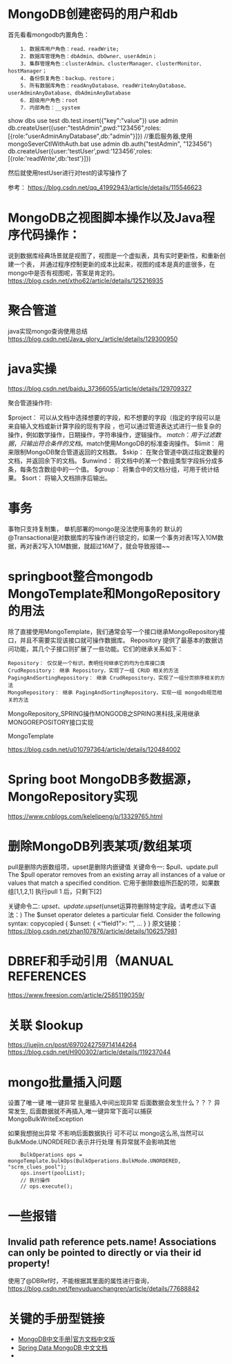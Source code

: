 # MongoDB创建密码的用户和db
首先看看mongodb内置角色：
```
    1. 数据库用户角色：read、readWrite;
    2. 数据库管理角色：dbAdmin、dbOwner、userAdmin；
    3. 集群管理角色：clusterAdmin、clusterManager、clusterMonitor、hostManager；
    4. 备份恢复角色：backup、restore；
    5. 所有数据库角色：readAnyDatabase、readWriteAnyDatabase、userAdminAnyDatabase、dbAdminAnyDatabase
    6. 超级用户角色：root  
    7. 内部角色：__system
```
show dbs
use test
db.test.insert({"key":"value"})
use admin
db.createUser({user:"testAdmin",pwd:"123456",roles:[{role:"userAdminAnyDatabase",db:"admin"}]})
//重启服务器,使用mongoSeverCtlWithAuth.bat
use admin
db.auth("testAdmin", "123456")
db.createUser({user:'testUser',pwd:'123456',roles:[{role:'readWrite',db:'test'}]})

然后就使用testUser进行对test的读写操作了

参考：
https://blog.csdn.net/qq_41992943/article/details/115546623



# MongoDB之视图脚本操作以及Java程序代码操作：
说到数据库经典场景就是视图了，视图是一个虚拟表，具有实时更新性，和重新创建一个表，
并通过程序控制更新的成本比起来，视图的成本是真的底很多，在mongo中是否有视图呢，答案是肯定的。
https://blog.csdn.net/xtho62/article/details/125216935


# 聚合管道
java实现mongo查询使用总结
https://blog.csdn.net/Java_glory_/article/details/129300950

# java实操
https://blog.csdn.net/baidu_37366055/article/details/129709327

聚合管道操作符:

$project： 可以从文档中选择想要的字段，和不想要的字段（指定的字段可以是来自输入文档或新计算字段的现有字段 ，也可以通过管道表达式进行一些复杂的操作，例如数学操作，日期操作，字符串操作，逻辑操作。
$match： 用于过滤数据，只输出符合条件的文档。$match使用MongoDB的标准查询操作。
$limit： 用来限制MongoDB聚合管道返回的文档数。
$skip： 在聚合管道中跳过指定数量的文档，并返回余下的文档。
$unwind： 将文档中的某一个数组类型字段拆分成多条，每条包含数组中的一个值。
$group： 将集合中的文档分组，可用于统计结果。
$sort： 将输入文档排序后输出。

# 事务
事物只支持复制集， 单机部署的mongo是没法使用事务的
默认的@Transactional是对数据库的写操作进行锁定的，如果一个事务对表1写入10M数据，再对表2写入10M数据，就超过16M了，就会导致报错~~


# springboot整合mongodb MongoTemplate和MongoRepository的用法
除了直接使用MongoTemplate，我们通常会写一个接口继承MongoRepository接口，并且不需要实现该接口就可操作数据库。
Repository 提供了最基本的数据访问功能，其几个子接口则扩展了一些功能。它们的继承关系如下：
```
Repository： 仅仅是一个标识，表明任何继承它的均为仓库接口类
CrudRepository： 继承 Repository，实现了一组 CRUD 相关的方法
PagingAndSortingRepository： 继承 CrudRepository，实现了一组分页排序相关的方法
MongoRepository： 继承 PagingAndSortingRepository，实现一组 mongodb规范相关的方法
```
MongoRepository_SPRING操作MONGODB之SPRING黑科技,采用继承MONGOREPOSITORY接口实现

MongoTemplate


https://blog.csdn.net/u010797364/article/details/120484002


# Spring boot MongoDB多数据源，MongoRepository实现
https://www.cnblogs.com/kelelipeng/p/13329765.html


# 删除MongoDB列表某项/数组某项
pull是删除内嵌数组项，upset是删除内嵌键值
关键命令一: $pull、update.pull
The $pull operator removes from an existing array all instances of a value or values that match a specified condition.
它用于删除数组所匹配的项，如果数组[1,1,2,1] 执行pull 1 后，只剩下[2]

关键命令二: $upset、update.upset
($unset运算符删除特定字段。请考虑以下语法：)
The $unset operator deletes a particular field. Consider the following syntax: copycopied
{ $unset: { <“field1”>: “”, … } }
原文链接：https://blog.csdn.net/zhan107876/article/details/106257981


# DBREF和手动引用（MANUAL REFERENCES
https://www.freesion.com/article/25851190359/

# 关联 $lookup
https://juejin.cn/post/6970242759714144264
https://blog.csdn.net/H900302/article/details/119237044

# mongo批量插入问题
设置了唯一键 唯一键异常 批量插入中间出现异常 后面数据会发生什么？？？
异常发生, 后面数据就不再插入,唯一键异常下面可以捕获MongoBulkWriteException

如果我想抛出异常 不影响后面数据执行 可不可以 mongo这么吊,当然可以 BulkMode.UNORDERED:表示并行处理 有异常就不会影响其他
```
    BulkOperations ops = mongoTemplate.bulkOps(BulkOperations.BulkMode.UNORDERED, "scrm_clues_pool");
    ops.insert(poolList);
    // 执行操作
    // ops.execute();
```

# 一些报错
## Invalid path reference pets.name! Associations can only be pointed to directly or via their id property!
使用了@DBRef时，不能根据其里面的属性进行查询，
https://blog.csdn.net/fenyuduanchangren/article/details/77688842

# 关键的手册型链接
- [MongoDB中文手册|官方文档中文版](https://docs.mongoing.com/)
- [Spring Data MongoDB 中文文档](https://springdoc.cn/spring-data-mongodb/#preface)
- 




